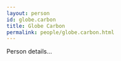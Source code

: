 ```yaml
---
layout: person
id: globe.carbon
title: Globe Carbon
permalink: people/globe.carbon.html
---
```


Person details...